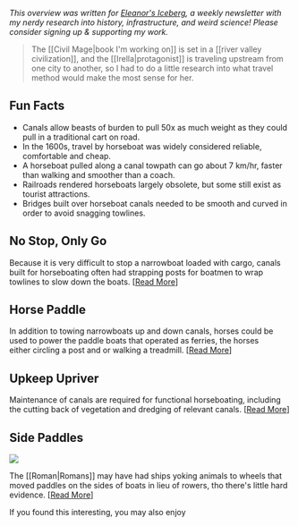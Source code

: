 <cite>This overview was written for [Eleanor's Iceberg](http://newsletter.eleanorkonik.com/), a weekly newsletter with my nerdy research into history, infrastructure, and weird science! Please consider signing up & supporting my work.</cite>

> The [[Civil Mage|book I'm working on]] is set in a [[river valley civilization]], and the [[Irella|protagonist]] is traveling upstream from one city to another, so I had to do a little research into what travel method would make the most sense for her. 

## Fun Facts

-   Canals allow beasts of burden to pull 50x as much weight as they could pull in a traditional cart on road.
-   In the 1600s, travel by horseboat was widely considered reliable, comfortable and cheap.
-   A horseboat pulled along a canal towpath can go about 7 km/hr, faster than walking and smoother than a coach. 
-   Railroads rendered horseboats largely obsolete, but some still exist as tourist attractions. 
-   Bridges built over horseboat canals needed to be smooth and curved in order to avoid snagging towlines. 

## No Stop, Only Go

Because it is very difficult to stop a narrowboat loaded with cargo, canals built for horseboating often had strapping posts for boatmen to wrap towlines to slow down the boats. \[[Read More](https://click.mailerlite.com/link/c/YT0xNTM1MzU0NDU4Njg5NTA4Nzk5JmM9azNzMCZiPTQzMzk2MTE0NiZkPWUxbTJnOW8=.khpCgRy8LY4GUcZDpi1biOVc-Xtf0rG95NMsdiCmNiY)\]

## Horse Paddle

In addition to towing narrowboats up and down canals, horses could be used to power the paddle boats that operated as ferries, the horses either circling a post and or walking a treadmill. \[[Read More](https://click.mailerlite.com/link/c/YT0xNTM1MzU0NDU4Njg5NTA4Nzk5JmM9azNzMCZiPTQzMzk2MTE0OSZkPWQ2djV6MmM=.MzzhmfRuQnxlEchwIetXFvg7-MRptRWpEGABd2NI6Vw)\]

## Upkeep Upriver

Maintenance of canals are required for functional horseboating, including the cutting back of vegetation and dredging of relevant canals. \[[Read More](https://click.mailerlite.com/link/c/YT0xNTM1MzU0NDU4Njg5NTA4Nzk5JmM9azNzMCZiPTQzMzk2MTE1MiZkPW4ydjhvM2M=.RlvGQLZzyZ3Db1PMFIC9FBfWlKvuNe6cXLPloIy_P6U)\]

## Side Paddles

![](https://bucket.mlcdn.com/images/editor/spacer.gif)

The [[Roman|Romans]] may have had ships yoking animals to wheels that moved paddles on the sides of boats in lieu of rowers, tho there's little hard evidence. \[[Read More](https://click.mailerlite.com/link/c/YT0xNTM1MzU0NDU4Njg5NTA4Nzk5JmM9azNzMCZiPTQzMzk2MTE1NSZkPXQ4eThrOXA=.dPWaxKkZ67AoN8g-zPjkl35jT4N9IXZGFNaaarf8dYk)\]

 <div class=infobox>If you found this interesting, you may also enjoy </div>